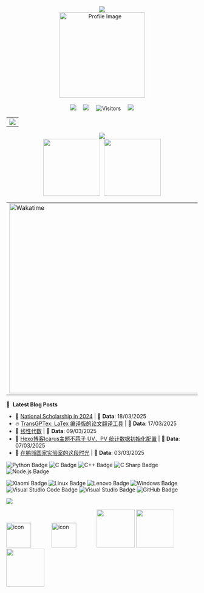 <div align="center">

  <!-- dynamic typing effect 动态打字效果 -->
  <div>
    <a href="https://zhihaoli.top/">
      <img src="https://readme-typing-svg.demolab.com?font=Fira+Code&pause=1000&width=635&lines=print(%22AI%20%2B%20Python%20%3D%20%F0%9F%9A%80%22)%3B%0A;%E2%9C%A8%20Code%20with%20joy%2C%20shine%20with%20purpose!&center=true&size=27" />
    </a>
  </div>

  <picture>
    <source media="(prefers-color-scheme: light)" srcset="https://lzhms.oss-cn-hangzhou.aliyuncs.com/images/blog/profile/github_Profile.webp" />
    <img src="https://lzhms.oss-cn-hangzhou.aliyuncs.com/images/blog/profile/github_Profile.webp" alt="Profile Image" height="225px" />
  </picture>

  <!-- for beauty 留个空行好看点 -->
  <div>&nbsp;</div>

  <!-- profile logo 个人资料徽标 -->
  <div>
    <a href="https://sunguoqi.com/"><img src="https://img.shields.io/badge/Website-Blog-8c36db" /></a>&emsp;
    <a href="https://blog.csdn.net/weixin_63554791"><img src="https://img.shields.io/badge/CSDN-博客-FF5500" /></a>&emsp;
    <!-- visitor -->
    <img src="https://komarev.com/ghpvc/?username=LZHMS&label=Views&style=flat" alt="Visitors" />&emsp;
    <!-- wakatime -->    
    <a href="https://wakatime.com/@ZHao"><img src="https://wakatime.com/badge/user/484c6ee4-0054-466f-bcb8-aa38fc11c42c.svg" /></a>

  </div>
</div>

<div align="center">
<!-- GitHub Activity Graph GitHub 活动图 -->
<table>
  <tr>
    <td>
      <picture>
        <source media="(prefers-color-scheme: dark)" srcset="https://github-readme-activity-graph.vercel.app/graph?username=LZHMS&theme=xcode&bg_color=FF000000&hide_border=true" />
        <source media="(prefers-color-scheme: light)" srcset="https://github-readme-activity-graph.vercel.app/graph?username=LZHMS&theme=xcode&bg_color=FF000000&color=000000&hide_border=true" />
        <img src="https://github-readme-activity-graph.vercel.app/graph?username=LZHMS&theme=xcode&bg_color=FF000000&hide_border=true" />
      </picture>
  </tr>
</table>
</div>

<div align="center" >
<!-- GitHub 奖杯🏆 -->
<div><img src="https://github-profile-trophy.vercel.app/?username=LZHMS&theme=gruvbox&row=1&column=7&no-frame=true&no-bg=true" /><br/></div>

<!-- GitHub 数据统计 -->
<!-- GitHub + CSDN 数据统计 -->
<div align="center" style="display: flex; justify-content: center; gap: 10px; flex-wrap: wrap;">
  <img height="150px" src="https://github-readme-stats-git-masterrstaa-rickstaa.vercel.app/api?username=LZHMS&hide_title=true&hide_border=true&show_icons=true&include_all_commits=true&text_color=000&icon_color=000&bg_color=0,ea6161,ffc64d,fffc4d,52fa5a&theme=graywhite" />
  
  <img height="150px" src="https://github-readme-stats-git-masterrstaa-rickstaa.vercel.app/api/top-langs/?username=LZHMS&hide_title=true&hide_border=true&layout=compact&langs_count=6&text_color=000&icon_color=fff&bg_color=0,52fa5a,4dfcff,c64dff&theme=graywhite" />
</div>

<!-- Wakatime Graph-->
<table>
  <tr>
    <td><img src="https://wakatime.com/share/@ZHao/7af26773-7af0-47e6-a82d-1e23c690053d.svg" width="500" alt="Wakatime"/></td>
    <td><img src="https://wakatime.com/share/@ZHao/8b9dd608-3ca0-4e21-aba9-8093dada4f2b.svg" width="500" alt="Wakatime"/></td>
  </tr>
</table>

</div>



📕 &nbsp;**Latest Blog Posts**
<!-- BLOG-POST-LIST:START -->
 - 💫 <a href='https://lzhms.github.io/awards/NationalScholarship/'>National Scholarship in 2024</a> | 📅 **Data**: 18/03/2025
 - 🔥 <a href='https://lzhms.github.io/blog/TransGPTex/'>TransGPTex: LaTex 编译版的论文翻译工具</a> | 📅 **Data**: 17/03/2025
 - 🌮 <a href='https://lzhms.github.io/collaboration/LinearAlgebra/'>线性代数</a> | 📅 **Data**: 09/03/2025
 - 🌮 <a href='https://lzhms.github.io/blog/BusuanziInit/'>Hexo博客Icarus主题不蒜子 UV、PV 统计数据初始化配置</a> | 📅 **Data**: 07/03/2025
 - 🚀 <a href='https://lzhms.github.io/essay/DaysAtPCNL/'>在鹏城国家实验室的这段时光</a> | 📅 **Data**: 03/03/2025<!-- BLOG-POST-LIST:END -->

<!--  skill badge 技能徽章 -->
![Python Badge](https://img.shields.io/badge/Python-3776AB?logo=python&logoColor=fff&style=flat)
![C Badge](https://img.shields.io/badge/C-A8B9CC?logo=c&logoColor=fff&style=flat)
![C++ Badge](https://img.shields.io/badge/C%2B%2B-00599C?logo=cplusplus&logoColor=fff&style=flat)
![C Sharp Badge](https://img.shields.io/badge/C%20Sharp-239120?logo=csharp&logoColor=fff&style=flat)
![Node.js Badge](https://img.shields.io/badge/Node.js-393?logo=nodedotjs&logoColor=fff&style=flat)

![Xiaomi Badge](https://img.shields.io/badge/Xiaomi-FF6900?logo=xiaomi&logoColor=fff&style=flat)
![Linux Badge](https://img.shields.io/badge/Linux-FCC624?logo=linux&logoColor=000&style=flat)
![Lenovo Badge](https://img.shields.io/badge/Lenovo-E2231A?logo=lenovo&logoColor=fff&style=flat)
![Windows Badge](https://img.shields.io/badge/Windows-0078D6?logo=windows&logoColor=fff&style=flat)
![Visual Studio Code Badge](https://img.shields.io/badge/Visual%20Studio%20Code-007ACC?logo=visualstudiocode&logoColor=fff&style=flat)
![Visual Studio Badge](https://img.shields.io/badge/Visual%20Studio-5C2D91?logo=visualstudio&logoColor=fff&style=flat)
![GitHub Badge](https://img.shields.io/badge/GitHub-181717?logo=github&logoColor=fff&style=flat)

<!-- programming tool icon 编程工具图标 -->
<img src="https://skillicons.dev/icons?i=ps,ai,pr,c,cpp,cs,ts,discord,twitter,mongodb,instagram,idea,git" /><br>

<!-- svg -->
<img src="https://techstack-generator.vercel.app/mysql-icon.svg" alt="icon" width="65" style="width: 65px; height: 65px; margin-right: 50px; margin-bottom: 0px;" />
<img src="https://techstack-generator.vercel.app/docker-icon.svg" alt="icon" width="65" style="width: 65px; height: 65px; margin-right: 50px; margin-bottom: 0px;" /> 

<!-- gif -->
<img height="100" width="100" src="https://cdn.jsdelivr.net/gh/sun0225SUN/sun0225SUN/assets/images/vscode.webp">
<img height="100" width="100" src="https://cdn.jsdelivr.net/gh/sun0225SUN/sun0225SUN/assets/images/python.webp">
<img height="100" width="100" src="https://cdn.jsdelivr.net/gh/sun0225SUN/sun0225SUN/assets/images/github.webp">
